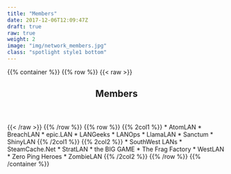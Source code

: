 ```yaml
---
title: "Members"
date: 2017-12-06T12:09:47Z
draft: true
raw: true
weight: 2
image: "img/network_members.jpg"
class: "spotlight style1 bottom"
---
```

{{% container %}}
{{% row %}}
{{< raw >}}
<div class="12$">
<header>
<h2>Members</h2>
</header>
</div>
{{< /raw >}}
{{% /row  %}}
{{% row %}}
{{% 2col1 %}}
* AtomLAN
* BreachLAN
* epic.LAN
* LANGeeks
* LANOps
* LlamaLAN
* Sanctum
* ShinyLAN
{{% /2col1 %}}
{{% 2col2 %}}
* SouthWest LANs
* SteamCache.Net
* StratLAN
* the BIG GAME
* The Frag Factory
* WestLAN
* Zero Ping Heroes
* ZombieLAN
{{% /2col2 %}}
{{% /row %}}
{{% /container %}}
